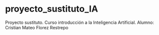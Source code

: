 # proyecto_sustituto_IA
Proyecto sustituto. Curso introducción a la Inteligencia Artificial. Alumno: Cristian Mateo Florez Restrepo

